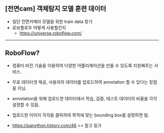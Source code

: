 ## [전면cam] 객체탐지 모델 훈련 데이터

- 일단 전면카메라 모델을 위한 train data 찾기
- 로보플로우 어떻게 사용할건지
    - https://universe.roboflow.com/

---
## RoboFlow?

- 컴퓨터 비전 기술을 이용하여 다양한 어플리케이션을 만들 수 있도록 지원해주는 서비스.

- 무료 데이터셋 제공, 사용자의 데이터를 업로드하여 annotation 할 수 있다는 장점을 지님.

- annotation을 위해 업로드한 데이터에서 학습, 검증, 테스트 데이터의 비율을 각각 설정할 수 있음.

- 업로드한 이미지 각각을 클릭하여 목적에 맞는 bounding box를 설정하면 됨.

- https://panython.tistory.com/46  >> 참고 링크
